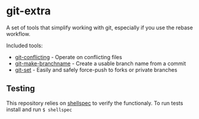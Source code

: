 # git-extra

A set of tools that simplify working with git, especially if you use the rebase
workflow.

Included tools:
* [git-conflicting] - Operate on conflicting files
* [git-make-branchname] - Create a usable branch name from a commit
* [git-set] - Easily and safely force-push to forks or private branches

[git-conflicting]: docs/git-conflicting.md
[git-make-branchname]: docs/git-make-branchname.md
[git-set]: docs/git-set.md

## Testing

This repository relies on [shellspec] to verify the functionaly. To run tests
install and run `$ shellspec`

[shellspec]: https://github.com/shellspec/shellspec
